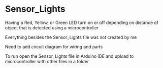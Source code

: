 # Sensor_Lights
Having a Red, Yellow, or Green LED turn on or off depending on distance of object that is detected using a microcontroller

Everything besides the Sensor_Lights file was not created by me

Need to add circuit diagram for wiring and parts

To run open the Sensor_Lights file in Arduino IDE and upload to microcontroller with other files in a folder
